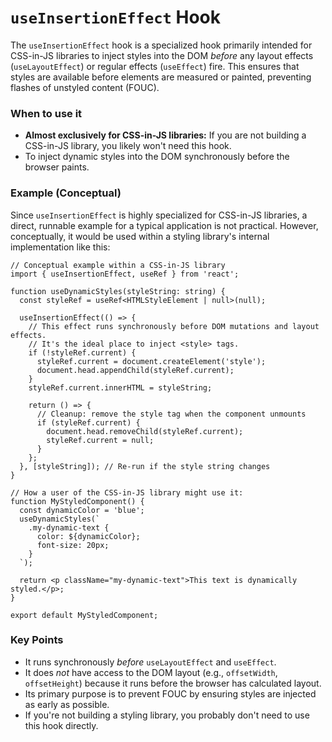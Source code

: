 
# `useInsertionEffect` Hook

The `useInsertionEffect` hook is a specialized hook primarily intended for CSS-in-JS libraries to inject styles into the DOM *before* any layout effects (`useLayoutEffect`) or regular effects (`useEffect`) fire. This ensures that styles are available before elements are measured or painted, preventing flashes of unstyled content (FOUC).

### When to use it
-   **Almost exclusively for CSS-in-JS libraries:** If you are not building a CSS-in-JS library, you likely won't need this hook.
-   To inject dynamic styles into the DOM synchronously before the browser paints.

### Example (Conceptual)

Since `useInsertionEffect` is highly specialized for CSS-in-JS libraries, a direct, runnable example for a typical application is not practical. However, conceptually, it would be used within a styling library's internal implementation like this:

```tsx
// Conceptual example within a CSS-in-JS library
import { useInsertionEffect, useRef } from 'react';

function useDynamicStyles(styleString: string) {
  const styleRef = useRef<HTMLStyleElement | null>(null);

  useInsertionEffect(() => {
    // This effect runs synchronously before DOM mutations and layout effects.
    // It's the ideal place to inject <style> tags.
    if (!styleRef.current) {
      styleRef.current = document.createElement('style');
      document.head.appendChild(styleRef.current);
    }
    styleRef.current.innerHTML = styleString;

    return () => {
      // Cleanup: remove the style tag when the component unmounts
      if (styleRef.current) {
        document.head.removeChild(styleRef.current);
        styleRef.current = null;
      }
    };
  }, [styleString]); // Re-run if the style string changes
}

// How a user of the CSS-in-JS library might use it:
function MyStyledComponent() {
  const dynamicColor = 'blue';
  useDynamicStyles(`
    .my-dynamic-text {
      color: ${dynamicColor};
      font-size: 20px;
    }
  `);

  return <p className="my-dynamic-text">This text is dynamically styled.</p>;
}

export default MyStyledComponent;
```

### Key Points
-   It runs synchronously *before* `useLayoutEffect` and `useEffect`.
-   It does *not* have access to the DOM layout (e.g., `offsetWidth`, `offsetHeight`) because it runs before the browser has calculated layout.
-   Its primary purpose is to prevent FOUC by ensuring styles are injected as early as possible.
-   If you're not building a styling library, you probably don't need to use this hook directly.
